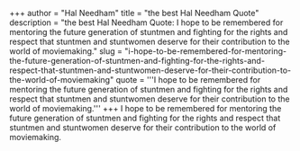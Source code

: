 +++
author = "Hal Needham"
title = "the best Hal Needham Quote"
description = "the best Hal Needham Quote: I hope to be remembered for mentoring the future generation of stuntmen and fighting for the rights and respect that stuntmen and stuntwomen deserve for their contribution to the world of moviemaking."
slug = "i-hope-to-be-remembered-for-mentoring-the-future-generation-of-stuntmen-and-fighting-for-the-rights-and-respect-that-stuntmen-and-stuntwomen-deserve-for-their-contribution-to-the-world-of-moviemaking"
quote = '''I hope to be remembered for mentoring the future generation of stuntmen and fighting for the rights and respect that stuntmen and stuntwomen deserve for their contribution to the world of moviemaking.'''
+++
I hope to be remembered for mentoring the future generation of stuntmen and fighting for the rights and respect that stuntmen and stuntwomen deserve for their contribution to the world of moviemaking.
